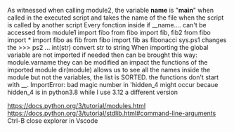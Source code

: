 As witnessed when calling module2, the variable __name__ is "__main__" when called in the executed script and takes the name of the file when the script is called by another script
Every fonction inside if __name.... can't be accessed from module1
import fibo
from fibo import fib, fib2
from fibo import *
import fibo as fib
from fibo import fib as fibonacci
sys.ps1 changes the >>> ps2 ...
int(str) convert str to string
When importing the global variable are not imported if needed then can be brought this way: module.varname they can be modified an impact the functions of the imported module
dir(module) allows us to see all the names inside the module but not the variables, the list is SORTED. the functions don't start with __. ImportError: bad magic number in 'hidden_4 might occur becaue hidden_4 is in python3.8 while I use 3.12 a different version


https://docs.python.org/3/tutorial/modules.html
https://docs.python.org/3/tutorial/stdlib.html#command-line-arguments
Ctrl-B close explorer in Vscode

